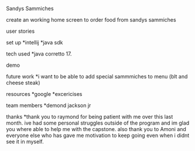 Sandys Sammiches

create an working home screen to order food from sandys sammiches

user stories 

set up
*intellij 
*java sdk

tech used
*java corretto 17.

demo

future work
*i want to be able to add special sammmiches to menu (blt and cheese steak)

resources
*google
*excericises

team members
*demond jackson jr

thanks
*thank you to raymond for being patient with me over this last month. ive had some personal struggles outside of the program and im glad you where able to help me with the capstone. also thank you to Amoni and everyone else who has gave me motivation to keep going even when i didnt see it in myself.

